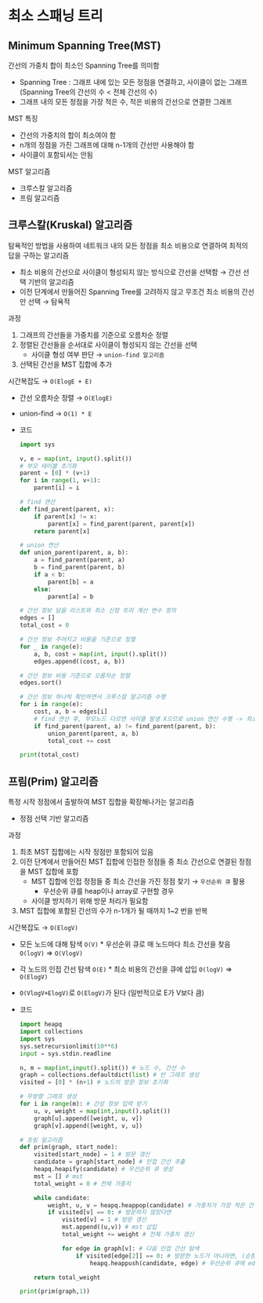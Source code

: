 # 최소 스패닝 트리

## Minimum Spanning Tree(MST)

간선의 가중치 합이 최소인 Spanning Tree를 의미함

- Spanning Tree : 그래프 내에 있는 모든 정점을 연결하고, 사이클이 없는 그래프(Spanning Tree의 간선의 수 < 전체 간선의 수)
- 그래프 내의 모든 정점을 가장 적은 수, 적은 비용의 간선으로 연결한 그래프

MST 특징

- 간선의 가중치의 합이 최소여야 함
- n개의 정점을 가진 그래프에 대해 n-1개의 간선만 사용해야 함
- 사이클이 포함되서는 안됨

MST 알고리즘

- 크루스칼 알고리즘
- 프림 알고리즘

## 크루스칼(Kruskal) 알고리즘

탐욕적인 방법을 사용하여 네트워크 내의 모든 정점을 최소 비용으로 연결하여 최적의 답을 구하는 알고리즘

- 최소 비용의 간선으로 사이클이 형성되지 않는 방식으로 간선을 선택함 → 간선 선택 기반의 알고리즘
- 이전 단계에서 만들어진 Spanning Tree를 고려하지 않고 무조건 최소 비용의 간선만 선택 → 탐욕적

과정

1. 그래프의 간선들을 가중치를 기준으로 오름차순 정렬
2. 정렬된 간선들을 순서대로 사이클이 형성되지 않는 간선을 선택
    - 사이클 형성 여부 판단 → `union-find 알고리즘`
3. 선택된 간선을 MST 집합에 추가

시간복잡도 → `O(ElogE + E)`

- 간선 오름차순 정렬 → `O(ElogE)`
- union-find → `O(1) * E`

- 코드
    
    ```python
    import sys
    
    v, e = map(int, input().split())
    # 부모 테이블 초기화
    parent = [0] * (v+1)
    for i in range(1, v+1):
        parent[i] = i
    
    # find 연산
    def find_parent(parent, x):
        if parent[x] != x:
            parent[x] = find_parent(parent, parent[x])
        return parent[x]
    
    # union 연산
    def union_parent(parent, a, b):
        a = find_parent(parent, a)
        b = find_parent(parent, b)
        if a < b:
            parent[b] = a
        else:
            parent[a] = b
    
    # 간선 정보 담을 리스트와 최소 신장 트리 계산 변수 정의
    edges = []
    total_cost = 0
    
    # 간선 정보 주어지고 비용을 기준으로 정렬
    for _ in range(e):
        a, b, cost = map(int, input().split())
        edges.append((cost, a, b))
    
    # 간선 정보 비용 기준으로 오름차순 정렬
    edges.sort()
    
    # 간선 정보 하나씩 확인하면서 크루스칼 알고리즘 수행
    for i in range(e):
        cost, a, b = edges[i]
        # find 연산 후, 부모노드 다르면 사이클 발생 X으므로 union 연산 수행 -> 최소 신장 트리에 포함!
        if find_parent(parent, a) != find_parent(parent, b):
            union_parent(parent, a, b)
            total_cost += cost
    
    print(total_cost)
    ```
    

## 프림(Prim) 알고리즘

특정 시작 정점에서 출발하여 MST 집합을 확장해나가는 알고리즘

- 정점 선택 기반 알고리즘

과정

1. 최초 MST 집합에는 시작 정점만 포함되어 있음
2. 이전 단계에서 만들어진 MST 집합에 인접한 정점들 중 최소 간선으로 연결된 정점을 MST 집합에 포함
    - MST 집합에 인접 정점들 중 최소 간선을 가진 정점 찾기 → `우선순위 큐` 활용
        - 우선순위 큐를 heap이나 array로 구현할 경우
    - 사이클 방지하기 위해 방문 처리가 필요함
3. MST 집합에 포함된 간선의 수가 n-1개가 될 때까지 1~2 번을 반복

시간복잡도 → `O(ElogV)`

- 모든 노드에 대해 탐색  `O(V)` * 우선순위 큐로 매 노드마다 최소 간선을 찾음 `O(logV)` 
⇒ `O(VlogV)`
- 각 노드의 인접 간선 탐색 `O(E)` * 최소 비용의 간선을 큐에 삽입 `O(logV)`
⇒ `O(ElogV)`
- `O(VlogV+ElogV)`로 `O(ElogV)`가 된다 (일반적으로 E가 V보다 큼)

- 코드
    
    ```python
    import heapq
    import collections
    import sys
    sys.setrecursionlimit(10**6)
    input = sys.stdin.readline
    
    n, m = map(int,input().split()) # 노드 수, 간선 수
    graph = collections.defaultdict(list) # 빈 그래프 생성
    visited = [0] * (n+1) # 노드의 방문 정보 초기화
    
    # 무방향 그래프 생성
    for i in range(m): # 간성 정보 입력 받기
        u, v, weight = map(int,input().split())
        graph[u].append([weight, u, v])
        graph[v].append([weight, v, u])
    
    # 프림 알고리즘
    def prim(graph, start_node):
        visited[start_node] = 1 # 방문 갱신
        candidate = graph[start_node] # 인접 간선 추출
        heapq.heapify(candidate) # 우선순위 큐 생성
        mst = [] # mst
        total_weight = 0 # 전체 가중치
    
        while candidate:
            weight, u, v = heapq.heappop(candidate) # 가중치가 가장 적은 간선 추출
            if visited[v] == 0: # 방문하지 않았다면
                visited[v] = 1 # 방문 갱신
                mst.append((u,v)) # mst 삽입
                total_weight += weight # 전체 가중치 갱신
    
                for edge in graph[v]: # 다음 인접 간선 탐색
                    if visited[edge[2]] == 0: # 방문한 노드가 아니라면, (순환 방지)
                        heapq.heappush(candidate, edge) # 우선순위 큐에 edge 삽입
    
        return total_weight
    
    print(prim(graph,1))
    ```